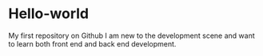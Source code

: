 Hello-world
===========

My first repository on Github 
I am new to the development scene and want to learn both front end and back end development. 
